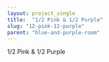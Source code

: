 ```yaml
---
layout: project_single
title:  "1/2 Pink & 1/2 Purple"
slug: "12-pink-12-purple"
parent: "blue-and-purple-room"
---
```

1/2 Pink & 1/2 Purple